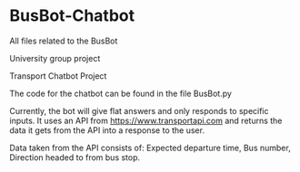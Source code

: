 # BusBot-Chatbot
All files related to the BusBot

University group project

Transport Chatbot Project

The code for the chatbot can be found in the file BusBot.py

Currently, the bot will give flat answers and only responds to specific inputs. It uses an API from https://www.transportapi.com and returns the data it gets from the API into a response to the user.

Data taken from the API consists of: Expected departure time, Bus number, Direction headed to from bus stop.
